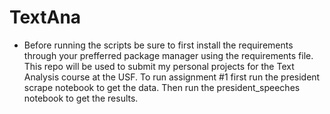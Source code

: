 # TextAna
- Before running the scripts be sure to first install the requirements through your prefferred package manager using the requirements file.
 This repo will be used to submit my personal projects for the Text Analysis course at the USF. To run assignment #1 first run the president scrape notebook to get the data. Then run the president_speeches notebook to get the results.
